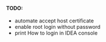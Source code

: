 #### TODO:

* automate accept host certificate
* enable root login without password
* print How to login in IDEA console